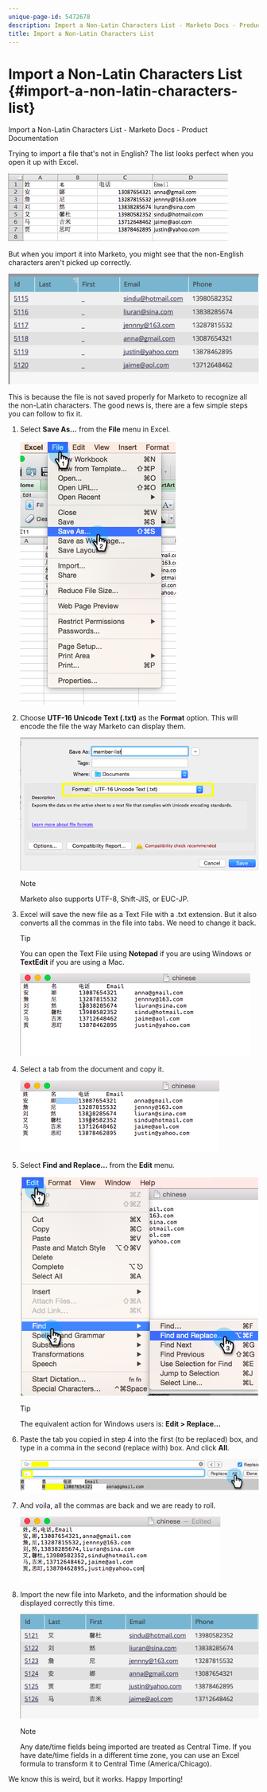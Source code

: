 ```yaml
---
unique-page-id: 5472678
description: Import a Non-Latin Characters List - Marketo Docs - Product Documentation
title: Import a Non-Latin Characters List
---
```


# Import a Non-Latin Characters List {#import-a-non-latin-characters-list}

Import a Non-Latin Characters List - Marketo Docs - Product Documentation

Trying to import a file that's not in English? The list looks perfect when you open it up with Excel.

![](assets/image2015-2-10-9-3a34-3a57.png)

But when you import it into Marketo, you might see that the non-English characters aren't picked up correctly.

![](assets/image2015-2-10-9-3a35-3a49.png)

This is because the file is not saved properly for Marketo to recognize all the non-Latin characters. The good news is, there are a few simple steps you can follow to fix it.

1. Select **Save As...** from the **File** menu in Excel.

   ![](assets/image2015-2-10-9-3a46-3a44.png)

1. Choose **UTF-16 Unicode Text (.txt)** as the **Format** option. This will encode the file the way Marketo can display them.

   ![](assets/image2015-2-10-9-3a48-3a7.png)

   >[!NOTE]
   >
   >Marketo also supports UTF-8, Shift-JIS, or EUC-JP.

1. Excel will save the new file as a Text File with a .txt extension. But it also converts all the commas in the file into tabs. We need to change it back.

   >[!TIP]
   >
   >You can open the Text File using **Notepad** if you are using Windows or **TextEdit** if you are using a Mac.

   ![](assets/image2015-2-10-9-3a51-3a41.png)

1. Select a tab from the document and copy it.

   ![](assets/image2015-2-10-9-3a55-3a53.png)

1. Select **Find and Replace...** from the **Edit** menu.

   ![](assets/image2015-2-10-9-3a59-3a8.png)

   >[!TIP]
   >
   >The equivalent action for Windows users is: **Edit > Replace...**

1. Paste the tab you copied in step 4 into the first (to be replaced) box, and type in a comma in the second (replace with) box. And click **All**.

   ![](assets/image2015-2-10-10-3a8-3a53.png)

1. And voila, all the commas are back and we are ready to roll.

   ![](assets/image2015-2-10-10-3a14-3a45.png)

1. Import the new file into Marketo, and the information should be displayed correctly this time.

   ![](assets/image2015-2-10-10-3a16-3a9.png)

   >[!NOTE]
   >
   >Any date/time fields being imported are treated as Central Time. If you have date/time fields in a different time zone, you can use an Excel formula to transform it to Central Time (America/Chicago).

We know this is weird, but it works. Happy Importing! 